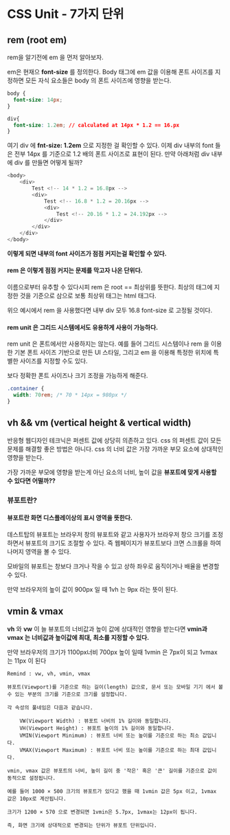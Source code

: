 # CSS Unit - 7가지 단위

## rem \(root em\)

rem을 알기전에 em 을 먼저 알아보자.

em은 현재으 **font-size** 를 정의한다. Body 태그에 em 값을 이용해 폰트 사이즈를 지정하면 모든 자식 요소들은 body 의 폰트 사이즈에 영향을 받는다.

```css
body {
  font-size: 14px;
}

div{
  font-size: 1.2em; // calculated at 14px * 1.2 == 16.px
}
```

여기 div 에 **fnt-size: 1.2em** 으로 지정한 걸 확인할 수 있다. 이제 div 내부의 font 들은 전부 14px 를 기준으로 1.2 배의 폰트 사이즈로 표현이 된다. 만약 아래처럼 div 내부에 div 를 만들면 어떻게 될까?

```javascript
<body>
    <div>
        Test <!-- 14 * 1.2 = 16.8px -->
        <div>
            Test <!-- 16.8 * 1.2 = 20.16px -->
            <div>
                Test <!-- 20.16 * 1.2 = 24.192px -->
            </div>
        </div>
    </div>
</body>
```

**이렇게 되면 내부의 font 사이즈가 점점 커지는걸 확인할 수 있다.**

#### rem 은 이렇게 점점 커지는 문제를 막고자 나온 단위다.

이름으로부터 유추할 수 있다시피 rem 은 root == 최상위를 뜻한다. 최상의 태그에 지정한 것을 기준으로 삼으로 보통 최상위 태그는 html 태그다.

위으 예시에서 rem 을 사용했다면 내부 div 모두 16.8 font-size 로 고정될 것이다.

#### rem unit 은 그리드 시스템에서도 유용하게 사용이 가능하다.

rem unit 은 폰트에서만 사용하지는 않는다. 예를 들어 그리드 시스템이나 rem 을 이용한 기본 폰트 사이즈 기반으로 만든 UI 스타일, 그리고 em 을 이용해 특정한 위치에 특별한 사이즈를 지정할 수도 있다.

보다 정확한 폰트 사이즈나 크기 조정을 가능하게 해준다.

```css
.container { 
  width: 70rem; /* 70 * 14px = 980px */ 
}
```

## vh && vm \(vertical height & vertical width\)

반응형 웹디자인 테크닉은 퍼센트 값에 상당히 의존하고 있다. css 의 퍼센트 값이 모든 문제를 해결할 좋은 방법은 아니다. css 의 너비 값은 가장 가까운 부모 요소에 상대적인 영향을 받는다.

가장 가까운 부모에 영향을 받는게 아닌 요소의 너비, 높이 값을 **뷰포트에 맞게 사용할 수 있다면 어떨까??**

### 뷰포트란?

#### **뷰포트란 화면 디스플레이상의 표시 영역을 뜻한다.**

데스트탑의 뷰포트는 브라우저 창의 뷰포트와 같고 사용자가 브라우저 창으 크기를 조정하면서 뷰포트의 크기도 조절할 수 있다. 즉 웹페이지가 뷰포트보다 크면 스크롤을 하여 나머지 영역을 볼 수 있다.

모바일의 뷰포트는 창보다 크거나 작을 수 있고 상하 좌우로 움직이거나 배율을 변경할 수 있다.

만약 브라우저의 높이 값이 900px 일 때 1vh 는 9px 라는 뜻이 된다.

## vmin & vmax

**vh** 와 **vw** 이 늘 뷰포트의 너비값과 높이 값에 상대적인 영향을 받는다면 **vmin과 vmax 는 너비값과 높이값에 최대, 최소를 지정할 수 있다.**

만약 브라우저의 크기가 1100px너비 700px 높이 일때 1vmin 은 7px이 되고 1vmax 는 11px 이 된다

```text
Remind : vw, vh, vmin, vmax

뷰포트(Viewport)를 기준으로 하는 길이(length) 값으로, 문서 또는 모바일 기기 에서 볼 수 있는 부분의 크기를 기준으로 크기를 설정합니다.

각 속성의 풀네임은 다음과 같습니다.

    VW(Viewport Width) : 뷰포트 너비의 1% 길이와 동일합니다.
    VH(Viewport Height) : 뷰포트 높이의 1% 길이와 동일합니다.
    VMIN(Viewport Minimum) : 뷰포트 너비 또는 높이를 기준으로 하는 최소 값입니다.
    VMAX(Viewport Maximum) : 뷰포트 너비 또는 높이를 기준으로 하는 최대 값입니다.

vmin, vmax 값은 뷰포트의 너비, 높이 길이 중 '작은' 혹은 '큰' 길이를 기준으로 값이 동적으로 설정됩니다.

예를 들어 1000 × 500 크기의 뷰포트가 있다고 했을 때 1vmin 값은 5px 이고, 1vmax 값은 10px로 계산됩니다.

크기가 1200 × 570 으로 변경되면 1vmin은 5.7px, 1vmax는 12px이 됩니다.

즉, 화면 크기에 상대적으로 변경되는 단위가 뷰포트 단위입니다.
```

